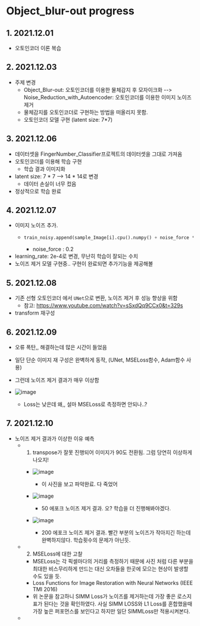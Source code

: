 # Object_blur-out progress

## 1. 2021.12.01
- 오토인코더 이론 복습

## 2. 2021.12.03
- 주제 변경
  - Object_Blur-out: 오토인코더를 이용한 물체감지 후 모자이크화 --> Noise_Reduction_with_Autoencoder: 오토인코더를 이용한 이미지 노이즈 제거
  - 물체감지를 오토인코더로 구현하는 방법을 떠올리지 못함.
  - 오토인코더 모델 구현 (latent size: 7*7)

## 3. 2021.12.06
- 데이터셋을 FingerNumber_Classifier프로젝트의 데이터셋을 그대로 가져옴
- 오토인코더를 이용해 학습 구현
  - 학습 결과 이미지화
- latent size: 7 * 7 --> 14 * 14로 변경
  - 데이터 손실이 너무 컸음
- 정상적으로 학습 완료

## 4. 2021.12.07
- 이미지 노이즈 추가.
  - ```python
    train_noisy.append(sample_Image[i].cpu().numpy() + noise_force * np.random.normal(loc=0.0, scale=1.0, size=sample_Image[i].shape))
    ```
    - noise_force : 0.2
- learning_rate: 2e-4로 변경, 무난히 학습이 잘되는 수치
- 노이즈 제거 모델 구현중.. 구현이 완료되면 추가기능을 제공해볼 

## 5. 2021.12.08
- 기존 선형 오토인코더 에서 `UNet`으로 변환, 노이즈 제거 후 성능 향상을 위함
  - 참고: https://www.youtube.com/watch?v=sSxdQq9CCx0&t=329s
- transform 재구성

## 6. 2021.12.09
- 오류 폭탄,, 해결하는데 많은 시간이 들었음
- 일단 단순 이미지 재 구성은 완벽하게 동작, (UNet, MSELoss함수, Adam함수 사용)
- 그런데 노이즈 제거 결과가 매우 이상함 
- ![image](https://user-images.githubusercontent.com/46768743/145506513-77f3d78d-8817-40ca-ac4d-2547c3f48ae8.png)

  - Loss는 낮은데 왜,, 설마 MSELoss로 측정하면 안되나..?

## 7. 2021.12.10
- 노이즈 제거 결과가 이상한 이유 예측
  - 1. transpose가 잘못 진행되어 이미지가 90도 전환됨. 그럼 당연히 이상하게나오지!
    - ![image](https://user-images.githubusercontent.com/46768743/145506553-96b478c9-a5b0-4cfa-b850-219b83b6b383.png)
      - 이 사진을 보고 파악완료. 다 죽었어

    - ![image](https://user-images.githubusercontent.com/46768743/145506659-72ad2c0a-2908-49f1-9223-e50c9d534f5d.png)
      - 50 에포크 노이즈 제거 결과. 오? 학습을 더 진행해봐야겠다.

    - ![image](https://user-images.githubusercontent.com/46768743/145507147-26a564e5-9004-4730-b840-c25a7d23dd4b.png)
      - 200 에포크 노이즈 제거 결과. 빨간 부분의 노이즈가 작아지긴 하는데 완벽하지않다. 학습횟수의 문제가 아닌듯.
  - 2. MSELoss에 대한 고찰 
    - MSELoss는 각 픽셀마다의 거리를 측정하기 때문에 사진 처럼 다른 부분을 최대한 비스무리하게 만드는 대신 오차들을 한곳에 모으는 현상이 발생할 수도 있을 듯.  
    - Loss Functions for Image Restoration with Neural Networks (IEEE TMI 2016)
    - 위 논문을 참고하니 SIMM Loss가 노이즈를 제거하는데 가장 좋은 로스지표가 된다는 것을 확인하였다. 사실 SIMM LOSS와 L1 Loss를 혼합했을때 가장 높은 퍼포먼스를 보인다고 하지만 일단 SIMMLoss만 적용시켜본다.
  - 
